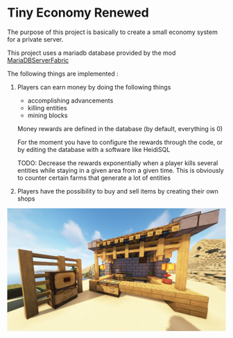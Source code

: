 # Tiny Economy Renewed

The purpose of this project is basically to create a small economy system for a private server.

This project uses a mariadb database provided by the mod [MariaDBServerFabric](https://github.com/AmibeSkyfy16/MariaDBServerFabricMC)


The following things are implemented :

1. Players can earn money by doing the following things
   - accomplishing advancements
   - killing entities
   - mining blocks
   
    
    Money rewards are defined in the database (by default, everything is 0)

    For the moment you have to configure the rewards through the code, or by editing the database with a software like HeidiSQL

    TODO: Decrease the rewards exponentially when a player kills several entities while staying in a given area from a given time.
          This is obviously to counter certain farms that generate a lot of entities

2. Players have the possibility to buy and sell items by creating their own shops

<img src="https://github.com/AmibeSkyfy16/Resources/blob/main/Images/shop.png?raw=true" alt="shop-image">